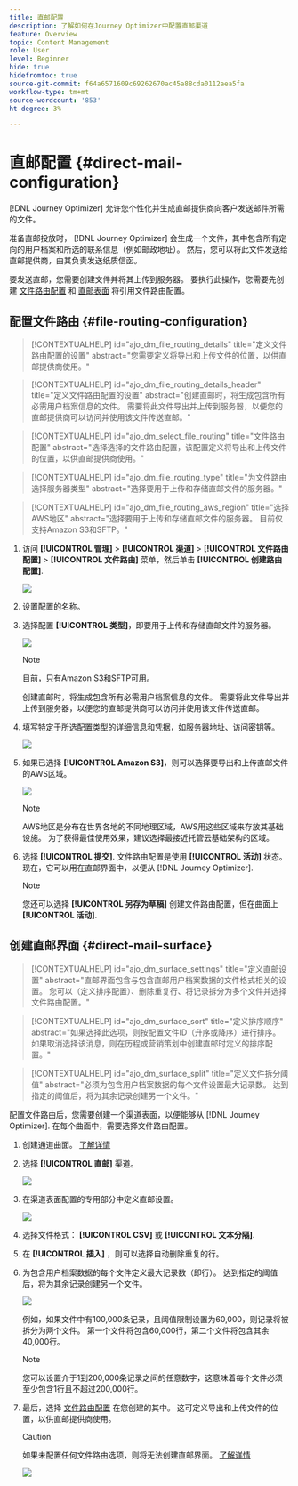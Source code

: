 ```yaml
---
title: 直邮配置
description: 了解如何在Journey Optimizer中配置直邮渠道
feature: Overview
topic: Content Management
role: User
level: Beginner
hide: true
hidefromtoc: true
source-git-commit: f64a6571609c69262670ac45a88cda0112aea5fa
workflow-type: tm+mt
source-wordcount: '853'
ht-degree: 3%

---
```


# 直邮配置 {#direct-mail-configuration}

[!DNL Journey Optimizer] 允许您个性化并生成直邮提供商向客户发送邮件所需的文件。

准备直邮投放时， [!DNL Journey Optimizer] 会生成一个文件，其中包含所有定向的用户档案和所选的联系信息（例如邮政地址）。 然后，您可以将此文件发送给直邮提供商，由其负责发送纸质信函。

要发送直邮，您需要创建文件并将其上传到服务器。 要执行此操作，您需要先创建 [文件路由配置](#file-routing-configuration) 和 [直邮表面](#direct-mail-surface) 将引用文件路由配置。

## 配置文件路由 {#file-routing-configuration}

>[!CONTEXTUALHELP]
>id="ajo_dm_file_routing_details"
>title="定义文件路由配置的设置"
>abstract="您需要定义将导出和上传文件的位置，以供直邮提供商使用。"

>[!CONTEXTUALHELP]
>id="ajo_dm_file_routing_details_header"
>title="定义文件路由配置的设置"
>abstract="创建直邮时，将生成包含所有必需用户档案信息的文件。 需要将此文件导出并上传到服务器，以便您的直邮提供商可以访问并使用该文件传送直邮。"

>[!CONTEXTUALHELP]
>id="ajo_dm_select_file_routing"
>title="文件路由配置"
>abstract="选择选择的文件路由配置，该配置定义将导出和上传文件的位置，以供直邮提供商使用。"

>[!CONTEXTUALHELP]
>id="ajo_dm_file_routing_type"
>title="为文件路由选择服务器类型"
>abstract="选择要用于上传和存储直邮文件的服务器。"

>[!CONTEXTUALHELP]
>id="ajo_dm_file_routing_aws_region"
>title="选择AWS地区"
>abstract="选择要用于上传和存储直邮文件的服务器。 目前仅支持Amazon S3和SFTP。"

1. 访问 **[!UICONTROL 管理]** > **[!UICONTROL 渠道]** > **[!UICONTROL 文件路由配置]** > **[!UICONTROL 文件路由]** 菜单，然后单击 **[!UICONTROL 创建路由配置]**.

   ![](assets/file-routing-config-button.png)

1. 设置配置的名称。

1. 选择配置 **[!UICONTROL 类型]**，即要用于上传和存储直邮文件的服务器。<!--why is it Type and not Server or Server type? asked to PM-->

   ![](assets/file-routing-config-type.png)

   >[!NOTE]
   >
   >目前，只有Amazon S3和SFTP可用。

   创建直邮时，将生成包含所有必需用户档案信息的文件。 需要将此文件导出并上传到服务器，以便您的直邮提供商可以访问并使用该文件传送直邮。

1. 填写特定于所选配置类型的详细信息和凭据，如服务器地址、访问密钥等。 <!--need to detail more?-->

   <!--![](assets/file-routing-config-aws-details.png)-->

   ![](assets/file-routing-config-sftp-details.png)

1. 如果已选择 **[!UICONTROL Amazon S3]**，则可以选择要导出和上传直邮文件的AWS区域。

   ![](assets/file-routing-config-aws-region.png)

   >[!NOTE]
   >
   >AWS地区是分布在世界各地的不同地理区域，AWS用这些区域来存放其基础设施。 为了获得最佳使用效果，建议选择最接近托管云基础架构的区域。

1. 选择 **[!UICONTROL 提交]**. 文件路由配置是使用 **[!UICONTROL 活动]** 状态。 现在，它可以用在直邮界面中，以便从 [!DNL Journey Optimizer].

   >[!NOTE]
   >
   >您还可以选择 **[!UICONTROL 另存为草稿]** 创建文件路由配置，但在曲面上 **[!UICONTROL 活动]**.

## 创建直邮界面 {#direct-mail-surface}

>[!CONTEXTUALHELP]
>id="ajo_dm_surface_settings"
>title="定义直邮设置"
>abstract="直邮界面包含与包含直邮用户档案数据的文件格式相关的设置。 您可以（定义排序配置）、删除重复行、将记录拆分为多个文件并选择文件路由配置。"

>[!CONTEXTUALHELP]
>id="ajo_dm_surface_sort"
>title="定义排序顺序"
>abstract="如果选择此选项，则按配置文件ID（升序或降序）进行排序。 如果取消选择该消息，则在历程或营销策划中创建直邮时定义的排序配置。"

>[!CONTEXTUALHELP]
>id="ajo_dm_surface_split"
>title="定义文件拆分阈值"
>abstract="必须为包含用户档案数据的每个文件设置最大记录数。 达到指定的阈值后，将为其余记录创建另一个文件。"

配置文件路由后，您需要创建一个渠道表面，以便能够从 [!DNL Journey Optimizer]. 在每个曲面中，需要选择文件路由配置。

1. 创建通道曲面。 [了解详情](channel-surfaces.md)

1. 选择 **[!UICONTROL 直邮]** 渠道。

   ![](assets/surface-direct-mail-channel.png)

1. 在渠道表面配置的专用部分中定义直邮设置。

   ![](assets/surface-direct-mail-settings.png)

1. 选择文件格式： **[!UICONTROL CSV]** 或 **[!UICONTROL 文本分隔]**.

1. 在 **[!UICONTROL 插入]** ，则可以选择自动删除重复的行。

1. 为包含用户档案数据的每个文件定义最大记录数（即行）。 达到指定的阈值后，将为其余记录创建另一个文件。

   ![](assets/surface-direct-mail-split.png)

   例如，如果文件中有100,000条记录，且阈值限制设置为60,000，则记录将被拆分为两个文件。 第一个文件将包含60,000行，第二个文件将包含其余40,000行。

   >[!NOTE]
   >
   >您可以设置介于1到200,000条记录之间的任意数字，这意味着每个文件必须至少包含1行且不超过200,000行。

1. 最后，选择 [文件路由配置](#file-routing-configuration) 在您创建的其中。 这可定义导出和上传文件的位置，以供直邮提供商使用。

   >[!CAUTION]
   >
   >如果未配置任何文件路由选项，则将无法创建直邮界面。 [了解详情](#file-routing-configuration)

   ![](assets/surface-direct-mail-file-routing.png)
